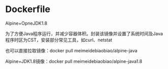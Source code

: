 # Dockerfile

Alpine+OpneJDK1.8

为了方便Java程序运行，并减少容器体积。封装该镜像并设置了系统时间及Java程序时区为CST，安装部分常见工具，如curl、netstat


也可以直接拉取镜像：docker pull meimeidebiaobiao/alpine-java

Alpine+JDK1.8镜像：docker pull meimeidebiaobiao/alpine-java1.8
